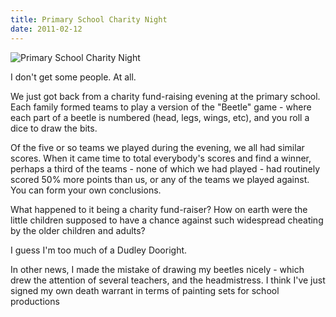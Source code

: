 ```yaml
---
title: Primary School Charity Night
date: 2011-02-12
---
```


![Primary School Charity Night](https://source.unsplash.com/03UCoidYvXw/1600x900)

I don't get some people. At all.

We just got back from a charity fund-raising evening at the primary school. Each family formed teams to play a version of the "Beetle" game - where each part of a beetle is numbered (head, legs, wings, etc), and you roll a dice to draw the bits.

Of the five or so teams we played during the evening, we all had similar scores. When it came time to total everybody's scores and find a winner, perhaps a third of the teams - none of which we had played - had routinely scored 50% more points than us, or any of the teams we played against. You can form your own conclusions.

What happened to it being a charity fund-raiser? How on earth were the little children supposed to have a chance against such widespread cheating by the older children and adults?

I guess I'm too much of a Dudley Dooright.

In other news, I made the mistake of drawing my beetles nicely - which drew the attention of several teachers, and the headmistress. I think I've just signed my own death warrant in terms of painting sets for school productions